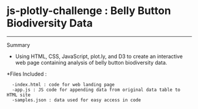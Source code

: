 # js-plotly-challenge : Belly Button Biodiversity Data
-----------------------------
Summary
- Using HTML, CSS, JavaScript, plot.ly, and D3 to create an interactive web page containing analysis of belly button biodiversity data. 

*Files Included :
 
      -index.html : code for web landing page
      -app.js : JS code for appending data from original data table to HTML site
      -samples.json : data used for easy access in code
    
